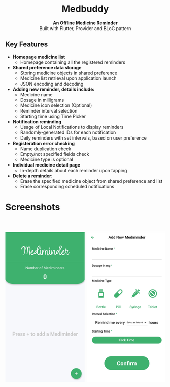 <h1 align="center">Medbuddy</h1>

<div align="center">
  <strong>An Offline Medicine Reminder</strong>
</div>

<div align="center">
  Built with Flutter, Provider and BLoC pattern
</div>

## Key Features
* __Homepage medicine list__ 
  * Homepage containing all the registered reminders
* __Shared preference data storage__ 
  * Storing medicine objects in shared preference
  * Medicine list retrieval upon application launch
  * JSON encoding and decoding
* __Adding new reminder, details include:__ 
  * Medicine name
  * Dosage in milligrams
  * Medicine icon selection (Optional)
  * Reminder interval selection
  * Starting time using Time Picker
* __Notification reminding__
  * Usage of Local Notifications to display reminders
  * Randomly-generated IDs for each notification
  * Daily reminders with set intervals, based on user preference
* __Registeration error checking__ 
  * Name duplication check
  * Empty/not specified fields check
  * Medicine type is optional
* __Individual medicine detail page__ 
  * In-depth details about each reminder upon tapping
* __Delete a reminder:__ 
  * Erase the specified medicine object from shared preference and list
  * Erase corresponding scheduled notifications 


# Screenshots
<pre>
<img src="assets/screenshots/7.jpg" width="250"> <img src="assets/screenshots/2.jpg" width="250"> <img src="assets/screenshots/3.jpg" width="250"> <img src="assets/screenshots/4.jpg" width="250"> <img src="assets/screenshots/5.jpg" width="250"> <img src="assets/screenshots/6.jpg" width="250"> <img src="assets/screenshots/1.jpg" width="250"> <img src="assets/screenshots/8.jpg" width="250">  

</pre>
